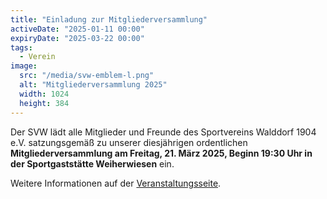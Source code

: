 ```yaml
---
title: "Einladung zur Mitgliederversammlung"
activeDate: "2025-01-11 00:00"
expiryDate: "2025-03-22 00:00"
tags:
  - Verein
image:
  src: "/media/svw-emblem-l.png"
  alt: "Mitgliederversammlung 2025"
  width: 1024
  height: 384
---
```

Der SVW lädt alle Mitglieder und Freunde des Sportvereins Walddorf 1904 e.V. satzungsgemäß zu unserer diesjährigen ordentlichen **Mitgliederversammlung am Freitag, 21. März 2025, Beginn 19:30 Uhr in der Sportgaststätte Weiherwiesen** ein.

Weitere Informationen auf der [Veranstaltungsseite](/event/2025-03-21-mitgliederversammlung).
